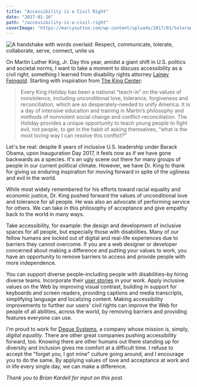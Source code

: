 ```yaml
---
title: "Accessibility is a Civil Right"
date: "2017-01-16"
path: "/accessibility-is-a-civil-right"
coverImage: "https://marcysutton.com/wp-content/uploads/2017/01/tolerance-crop.png"
---
```


![A handshake with words overlaid: Respect, communicate, tolerate, collaborate, serve, connect, unite us](https://marcysutton.com/wp-content/uploads/2017/01/tolerance-crop.png)

On Martin Luther King, Jr. Day this year, amidst a giant shift in U.S. politics and societal norms, I want to take a moment to discuss accessibility as a civil right, something I learned from disability rights attorney [Lainey Feingold](http://www.lflegal.com/ "Link opens in a new window"). Starting with inspiration from [The King Center](http://www.thekingcenter.org/meaning-king-holiday "Link opens in a new window"):

> Every King Holiday has been a national “teach-in” on the values of nonviolence, including unconditional love, tolerance, forgiveness and reconciliation, which are so desperately-needed to unify America. It is a day of intensive education and training in Martin’s philosophy and methods of nonviolent social change and conflict-reconciliation. The Holiday provides a unique opportunity to teach young people to fight evil, not people, to get in the habit of asking themselves, “what is the most loving way I can resolve this conflict?”

Let's be real: despite 8 years of inclusive U.S. leadership under Barack Obama, upon Inauguration Day 2017, it feels now as if we have gone backwards as a species. It's an ugly scene out there for many groups of people in our current political climate. However, we have Dr. King to thank for giving us enduring inspiration for moving forward in spite of the ugliness and evil in the world.

While most widely remembered for his efforts toward racial equality and economic justice, Dr. King pushed forward the values of unconditional love and tolerance for all people. He was also an advocate of performing service for others. We can take in this philosophy of acceptance and give empathy back to the world in many ways.

Take accessibility, for example: the design and development of inclusive spaces for all people, but especially those with disabilities. Many of our fellow humans are locked out of digital and real-life experiences due to barriers they cannot overcome. If you are a web designer or developer concerned about making a difference and putting your values to work, you have an opportunity to remove barriers to access and provide people with more independence.

You can support diverse people–including people with disabilities–by hiring diverse teams. Incorporate their [user stories](http://searchsoftwarequality.techtarget.com/definition/user-story "Link opens in a new window") in your work. Apply inclusive values on the Web by improving visual contrast, building in support for keyboards and screen readers, providing captions and media transcripts, simplifying language and localizing content. Making accessibility improvements to further our users' civil rights can improve the Web for people of all abilities, across the world, by removing barriers and providing features everyone can use.

I'm proud to work for [Deque Systems](http://www.deque.com/ "Link opens in a new window"), a company whose mission is, simply, _digital equality_. There are other great companies pushing accessibility forward, too. Knowing there are other humans out there standing up for diversity and inclusion gives me comfort at a difficult time. I refuse to accept the "forget you, I got mine" culture going around, and I encourage you to do the same. By applying values of love and acceptance at work and in life every single day, we can make a difference.

_Thank you to Brian Kardell for input on this post._
